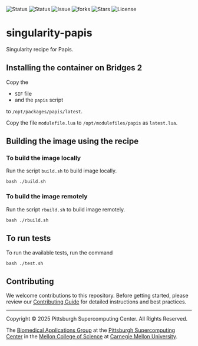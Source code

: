 ![Status](https://github.com/pscedu/singularity-papis/actions/workflows/main.yml/badge.svg)
![Status](https://github.com/pscedu/singularity-papis/actions/workflows/pretty.yml/badge.svg)
![Issue](https://img.shields.io/github/issues/pscedu/singularity-papis)
![forks](https://img.shields.io/github/forks/pscedu/singularity-papis)
![Stars](https://img.shields.io/github/stars/pscedu/singularity-papis)
![License](https://img.shields.io/github/license/pscedu/singularity-papis)

# singularity-papis
Singularity recipe for Papis.

## Installing the container on Bridges 2
Copy the

* `SIF` file
* and the `papis` script

to `/opt/packages/papis/latest`.

Copy the file `modulefile.lua` to `/opt/modulefiles/papis` as `latest.lua`.

## Building the image using the recipe
### To build the image locally
Run the script `build.sh` to build image locally.

```
bash ./build.sh
```

### To build the image remotely
Run the script `rbuild.sh` to build image remotely.

```
bash ./rbuild.sh
```

## To run tests
To run the available tests, run the command

```
bash ./test.sh
```

## Contributing
We welcome contributions to this repository. Before getting started, please review our [Contributing Guide](https://raw.githubusercontent.com/pscedu/singularity-report/refs/heads/main/CONTRIBUTING.md) for detailed instructions and best practices.

---
Copyright © 2025 Pittsburgh Supercomputing Center. All Rights Reserved.

The [Biomedical Applications Group](https://www.psc.edu/biomedical-applications/) at the [Pittsburgh Supercomputing Center](http://www.psc.edu) in the [Mellon College of Science](https://www.cmu.edu/mcs/) at [Carnegie Mellon University](http://www.cmu.edu).

